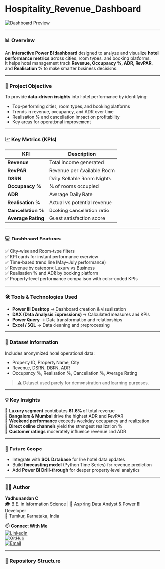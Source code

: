 # Hospitality_Revenue_Dashboard

![Dashboard Preview](./dashboard_preview.png)

---

### 📊 Overview
An **interactive Power BI dashboard** designed to analyze and visualize **hotel performance metrics** across cities, room types, and booking platforms.  
It helps hotel management track **Revenue, Occupancy %, ADR, RevPAR**, and **Realisation %** to make smarter business decisions.

---

### 🎯 Project Objective
To provide **data-driven insights** into hotel performance by identifying:
- Top-performing cities, room types, and booking platforms  
- Trends in revenue, occupancy, and ADR over time  
- Realisation % and cancellation impact on profitability  
- Key areas for operational improvement  

---

### 📈 Key Metrics (KPIs)
| KPI | Description |
|------|-------------|
| **Revenue** | Total income generated |
| **RevPAR** | Revenue per Available Room |
| **DSRN** | Daily Sellable Room Nights |
| **Occupancy %** | % of rooms occupied |
| **ADR** | Average Daily Rate |
| **Realisation %** | Actual vs potential revenue |
| **Cancellation %** | Booking cancellation ratio |
| **Average Rating** | Guest satisfaction score |

---

### 💻 Dashboard Features
✅ City-wise and Room-type filters  
✅ KPI cards for instant performance overview  
✅ Time-based trend line (May–July performance)  
✅ Revenue by category: Luxury vs Business  
✅ Realisation % and ADR by booking platform  
✅ Property-level performance comparison with color-coded KPIs  

---

### 🛠️ Tools & Technologies Used
- **Power BI Desktop** → Dashboard creation & visualization  
- **DAX (Data Analysis Expressions)** → Calculated measures and KPIs  
- **Power Query** → Data transformation and relationships  
- **Excel / SQL** → Data cleaning and preprocessing  

---

### 📂 Dataset Information
Includes anonymized hotel operational data:
- Property ID, Property Name, City  
- Revenue, DSRN, DBRN, ADR  
- Occupancy %, Realisation %, Cancellation %, Average Rating  

> ⚠️ Dataset used purely for demonstration and learning purposes.

---

### 💡 Key Insights
🔸 **Luxury segment** contributes **61.6%** of total revenue  
🔸 **Bangalore & Mumbai** drive the highest ADR and RevPAR  
🔸 **Weekend performance** exceeds weekday occupancy and realization  
🔸 **Direct online channels** yield the strongest realization %  
🔸 **Customer ratings** moderately influence revenue and ADR  

---

### 🚀 Future Scope
- Integrate with **SQL Database** for live hotel data updates  
- Build **forecasting model** (Python Time Series) for revenue prediction  
- Add **Power BI Drill-through** for deeper property-level analytics  

---

### 🧑‍💻 Author
**Yadhunandan C**  
🎓 B.E. in Information Science | 💼 Aspiring Data Analyst & Power BI Developer  
📍 Tumkur, Karnataka, India  

📫 **Connect With Me**  
[![LinkedIn](https://img.shields.io/badge/LinkedIn-blue?logo=linkedin)](#)  
[![GitHub](https://img.shields.io/badge/GitHub-black?logo=github)](#)  
[![Email](https://img.shields.io/badge/Email-gray?logo=gmail)](#)

---

### 📁 Repository Structure


